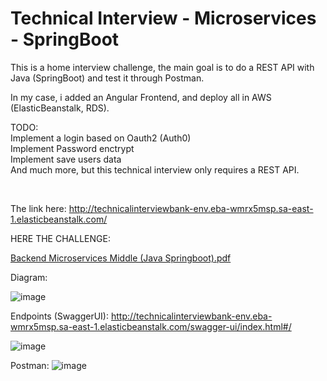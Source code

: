 
# Technical Interview - Microservices - SpringBoot

This is a home interview challenge, the main goal is to do a REST API with Java (SpringBoot) and test it through Postman.

In my case, i added an Angular Frontend, and deploy all in AWS (ElasticBeanstalk, RDS). 

TODO: 
<br>
Implement a login based on Oauth2 (Auth0) 
<br>
Implement Password enctrypt
<br>
Implement save users data 
<br>
And much more, but this technical interview only requires a REST API.

<br>

The link here: http://technicalinterviewbank-env.eba-wmrx5msp.sa-east-1.elasticbeanstalk.com/

HERE THE CHALLENGE: 

[Backend Microservices Middle  (Java Springboot).pdf](https://github.com/subtheme-dev/monokai-pro/files/9182522/Backend.Microservices.Middle.Java.Springboot.pdf)



Diagram:

![image](https://user-images.githubusercontent.com/90424996/180813548-3de33ca8-d349-420e-87a5-b492abed9384.png)


Endpoints (SwaggerUI): 
http://technicalinterviewbank-env.eba-wmrx5msp.sa-east-1.elasticbeanstalk.com/swagger-ui/index.html#/

![image](https://user-images.githubusercontent.com/90424996/180816964-4748cce7-1edf-4191-8597-2ba93b965710.png)


Postman:
![image](https://user-images.githubusercontent.com/90424996/180816509-35ffd321-5127-460c-8123-374f4800d9fb.png)

